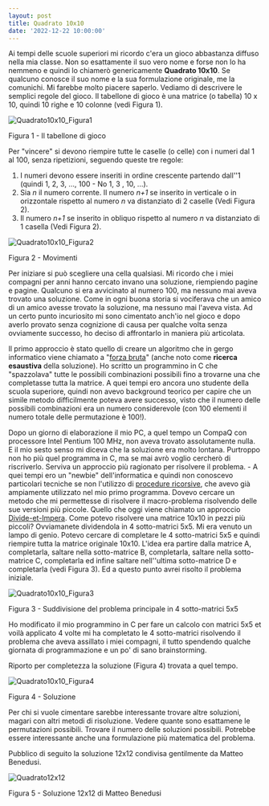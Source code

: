 ```yaml
---
layout: post
title: Quadrato 10x10
date: '2022-12-22 10:00:00'
---
```


Ai tempi delle scuole superiori mi ricordo c'era un gioco abbastanza diffuso nella mia classe. Non so esattamente il suo vero nome e forse non lo ha nemmeno e quindi lo chiamerò genericamente **Quadrato 10x10**. Se qualcuno conosce il suo nome e la sua formulazione originale, me la comunichi. Mi farebbe molto piacere saperlo.
Vediamo di descrivere le semplici regole del gioco. Il tabellone di gioco è una matrice (o tabella) 10 x 10, quindi 10 righe e 10 colonne (vedi Figura 1).

![Quadrato10x10_Figura1]({{site.bucket_url}}/Quadrato10x10_Figura1.png)

Figura 1 - Il tabellone di gioco

Per "vincere" si devono riempire tutte le caselle (o celle) con i numeri dal 1 al 100, senza ripetizioni, seguendo queste tre regole:

1. I numeri devono essere inseriti in ordine crescente partendo dall''1 (quindi 1, 2, 3, ..., 100 - No 1, 3 , 10, ...).
1. Sia *n* il numero corrente. Il numero *n+1* se inserito in verticale o in orizzontale rispetto al numero *n* va distanziato di 2 caselle (Vedi Figura 2).
1. Il numero *n+1* se inserito in obliquo rispetto al numero *n* va distanziato di 1 casella (Vedi Figura 2).

![Quadrato10x10_Figura2]({{site.bucket_url}}/Quadrato10x10_Figura2.png)

Figura 2 - Movimenti

Per iniziare si può scegliere una cella qualsiasi. Mi ricordo che i miei compagni per anni hanno cercato invano una soluzione, riempiendo pagine e pagine. Qualcuno si era avvicinato al numero 100, ma nessuno mai aveva trovato una soluzione. Come in ogni buona storia si vociferava che un amico di un amico avesse trovato la soluzione, ma nessuno mai l'aveva vista. Ad un certo punto incuriosito mi sono cimentato anch'io nel gioco e dopo averlo provato senza cognizione di causa per qualche volta senza ovviamente successo, ho deciso di affrontarlo in maniera più articolata.

Il primo approccio è stato quello di creare un algoritmo che in gergo informatico viene chiamato a "<a href="http://it.wikipedia.org/wiki/Metodo_forza_bruta">forza bruta</a>"&nbsp;(anche noto come&nbsp;<b>ricerca esaustiva</b>&nbsp;della soluzione). Ho scritto un programmino in C che "spazzolava" tutte le possibili combinazioni possibili fino a trovarne una che completasse tutta la matrice. A quei tempi ero ancora uno studente della scuola superiore, quindi non avevo background teorico per capire che un simile metodo difficilmente poteva avere successo, visto che il numero delle possibili combinazioni era un numero considerevole (con 100 elementi il numero totale delle permutazione è 100!).

Dopo un giorno di elaborazione il mio PC, a quel tempo un CompaQ con processore Intel Pentium 100 MHz, non aveva trovato assolutamente nulla. E il mio sesto senso mi diceva che la soluzione era molto lontana. Purtroppo non ho più quel programma in C, ma se mai avrò voglio cercherò di riscriverlo.
Serviva un approccio più ragionato per risolvere il problema. - A quei tempi ero un "newbie" dell'informatica e quindi non conoscevo particolari tecniche se non l'utilizzo di <a href="http://it.wikipedia.org/wiki/Algoritmo_ricorsivo">procedure ricorsive</a>, che avevo già  ampiamente utilizzato nel mio primo programma. Dovevo cercare un metodo che mi permettesse di risolvere il macro-problema risolvendo delle sue versioni più piccole. Quello che oggi viene chiamato un approccio <a href="http://it.wikipedia.org/wiki/Divide_et_impera">Divide-et-Impera</a>. Come potevo risolvere una matrice 10x10 in pezzi più piccoli? Ovviamanete dividendola in 4 sotto-matrici 5x5. Mi era venuto un lampo di genio. Potevo cercare di completare le 4 sotto-matrici 5x5 e quindi riempire tutta la matrice originale 10x10. L'idea era partire dalla matrice A, completarla, saltare nella sotto-matrice B, completarla, saltare nella sotto-matrice C, completarla ed infine saltare nell''ultima sotto-matrice D e completarla (vedi Figura 3). Ed a questo punto avrei risolto il problema iniziale.

![Quadrato10x10_Figura3]({{site.bucket_url}}/Quadrato10x10_Figura3.png)

Figura 3 - Suddivisione del problema principale in 4 sotto-matrici 5x5

Ho modificato il mio programmino in C per fare un calcolo con matrici 5x5 et voilà applicato 4 volte mi ha completato le 4 sotto-matrici risolvendo il problema che aveva assillato i miei compagni, il tutto spendendo qualche giornata di programmazione e un po' di sano brainstorming.

Riporto per completezza la soluzione (Figura 4) trovata a quel tempo.

![Quadrato10x10_Figura4]({{site.bucket_url}}/Quadrato10x10_Figura4.png)

Figura 4 - Soluzione

Per chi si vuole cimentare sarebbe interessante trovare altre soluzioni, magari con altri metodi di risoluzione. Vedere quante sono esattamene le permutazioni possibili. Trovare il numero delle soluzioni possibili. Potrebbe essere interessante anche una formulazione più matematica del problema.

Pubblico di seguito la soluzione 12x12 condivisa gentilmente da Matteo Benedusi.

![Quadrato12x12]({{site.bucket_url}}/Quadrato12x12.png)

Figura 5 - Soluzione 12x12 di Matteo Benedusi
